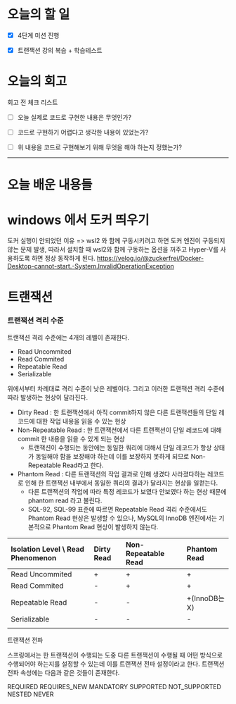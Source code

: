 
# 오늘의 할 일

- [x] 4단계 미션 진행
- [x] 트랜잭션 강의 복습 + 학습테스트


# 오늘의 회고

회고 전 체크 리스트
- [ ] 오늘 실제로 코드로 구현한 내용은 무엇인가?
- [ ] 코드로 구현하기 어렵다고 생각한 내용이 있었는가?
- [ ] 위 내용을 코드로 구현해보기 위해 무엇을 해야 하는지 정했는가?




---
# 오늘 배운 내용들

# windows 에서 도커 띄우기
도커 실행이 안되었던 이유 => wsl2 와 함께 구동시키려고 하면 도커 엔진이 구동되지 않는 문제 발생, 따라서 설치할 때 wsl2와 함께 구동하는 옵션을 꺼주고 Hyper-V를 사용하도록 하면 정상 동작하게 된다.
https://velog.io/@zuckerfrei/Docker-Desktop-cannot-start.-System.InvalidOperationException

# 트랜잭션

### 트랜잭션 격리 수준

트랜잭션 격리 수준에는 4개의 레벨이 존재한다.
- Read Uncommited
- Read Commited
- Repeatable Read
- Serializable

위에서부터 차례대로 격리 수준이 낮은 레벨이다. 그리고 이러한 트랜잭션 격리 수준에 따라 발생하는 현상이 달라진다. 

- Dirty Read : 한 트랜잭션에서 아직 commit하지 않은 다른 트랜잭션들의 단일 레코드에 대한 작업 내용을 읽을 수 있는 현상
- Non-Repeatable Read : 한 트랜잭션에서 다른 트랜잭션이 단일 레코드에 대해 commit 한 내용을 읽을 수 있게 되는 현상
	- 트랜잭션이 수행되는 동안에는 동일한 쿼리에 대해서 단일 레코드가 항상 상태가 동일해야 함을 보장해야 하는데 이를 보장하지 못하게 되므로 Non-Repeatable Read라고 한다.
- Phantom Read : 다른 트랜잭션의 작업 결과로 인해 생겼다 사라졌다하는 레코드로 인해 한 트랜잭션 내부에서 동일한 쿼리의 결과가 달라지는 현상을 일컫는다.
	- 다른 트랜잭션의 작업에 따라 특정 레코드가 보였다 안보였다 하는 현상 때문에 phantom read 라고 불린다.
	- SQL-92, SQL-99 표준에 따르면 Repeatable Read 격리 수준에서도 Phantom Read 현상은 발생할 수 있으나, MySQL의 InnoDB 엔진에서는 기본적으로 Phantom Read 현상이 발생하지 않는다.

| Isolation Level \\ Read Phenomenon | Dirty Read | Non-Repeatable Read | Phantom Read  |
|:---------------------------------- |:---------- |:------------------- |:------------- |
| Read Uncommited                    | +          | +                   | +             |
| Read Commited                      | -          | +                   | +             |
| Repeatable Read                    | -          | -                   | +(InnoDB는 X) |
| Serializable                       | -          | -                   | -             |
|                                    |            |                     |               |


트랜잭션 전파

스프링에서는 한 트랜잭션이 수행되는 도중 다른 트랜잭션이 수행될 때 어떤 방식으로 수행되어야 하는지를 설정할 수 있는데 이를 트랜잭션 전파 설정이라고 한다. 트랜잭션 전파 속성에는 다음과 같은 것들이 존재한다.

REQUIRED
REQUIRES_NEW
MANDATORY
SUPPORTED
NOT_SUPPORTED
NESTED
NEVER
